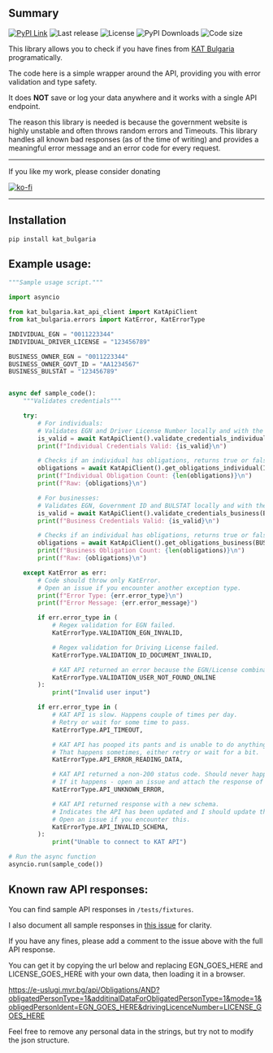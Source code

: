 ## Summary

[![PyPI Link](https://img.shields.io/pypi/v/kat_bulgaria?style=flat-square)](https://pypi.org/project/kat-bulgaria/)
![Last release](https://img.shields.io/github/release-date/nedevski/py_kat_bulgaria?style=flat-square)
![License](https://img.shields.io/github/license/nedevski/py_kat_bulgaria?style=flat-square)
![PyPI Downloads](https://img.shields.io/pypi/dm/kat_bulgaria?style=flat-square)
![Code size](https://img.shields.io/github/languages/code-size/nedevski/py_kat_bulgaria?style=flat-square)

This library allows you to check if you have fines from [KAT Bulgaria](https://e-uslugi.mvr.bg/services/kat-obligations) programatically.

The code here is a simple wrapper around the API, providing you with error validation and type safety.

It does **NOT** save or log your data anywhere and it works with a single API endpoint.

The reason this library is needed is because the government website is highly unstable and often throws random errors and Timeouts. This library handles all known bad responses (as of the time of writing) and provides a meaningful error message and an error code for every request.

---

If you like my work, please consider donating

[![ko-fi](https://ko-fi.com/img/githubbutton_sm.svg)](https://ko-fi.com/nedevski/tip)

---

## Installation

```shell
pip install kat_bulgaria
```

## Example usage:

```python
"""Sample usage script."""

import asyncio

from kat_bulgaria.kat_api_client import KatApiClient
from kat_bulgaria.errors import KatError, KatErrorType

INDIVIDUAL_EGN = "0011223344"
INDIVIDUAL_DRIVER_LICENSE = "123456789"

BUSINESS_OWNER_EGN = "0011223344"
BUSINESS_OWNER_GOVT_ID = "AA1234567"
BUSINESS_BULSTAT = "123456789"


async def sample_code():
    """Validates credentials"""

    try:
        # For individuals:
        # Validates EGN and Driver License Number locally and with the API.
        is_valid = await KatApiClient().validate_credentials_individual(INDIVIDUAL_EGN, INDIVIDUAL_DRIVER_LICENSE)
        print(f"Individual Credentials Valid: {is_valid}\n")

        # Checks if an individual has obligations, returns true or false.
        obligations = await KatApiClient().get_obligations_individual(INDIVIDUAL_EGN, INDIVIDUAL_DRIVER_LICENSE)
        print(f"Individual Obligation Count: {len(obligations)}\n")
        print(f"Raw: {obligations}\n")

        # For businesses:
        # Validates EGN, Government ID and BULSTAT locally and with the API.
        is_valid = await KatApiClient().validate_credentials_business(BUSINESS_OWNER_EGN, BUSINESS_OWNER_GOVT_ID, BUSINESS_BULSTAT)
        print(f"Business Credentials Valid: {is_valid}\n")

        # Checks if an individual has obligations, returns true or false.
        obligations = await KatApiClient().get_obligations_business(BUSINESS_OWNER_EGN, BUSINESS_OWNER_GOVT_ID, BUSINESS_BULSTAT)
        print(f"Business Obligation Count: {len(obligations)}\n")
        print(f"Raw: {obligations}\n")

    except KatError as err:
        # Code should throw only KatError.
        # Open an issue if you encounter another exception type.
        print(f"Error Type: {err.error_type}\n")
        print(f"Error Message: {err.error_message}")

        if err.error_type in (
            # Regex validation for EGN failed.
            KatErrorType.VALIDATION_EGN_INVALID,

            # Regex validation for Driving License failed.
            KatErrorType.VALIDATION_ID_DOCUMENT_INVALID,

            # KAT API returned an error because the EGN/License combination was not found.
            KatErrorType.VALIDATION_USER_NOT_FOUND_ONLINE
        ):
            print("Invalid user input")

        if err.error_type in (
            # KAT API is slow. Happens couple of times per day.
            # Retry or wait for some time to pass.
            KatErrorType.API_TIMEOUT,

            # KAT API has pooped its pants and is unable to do anything.
            # That happens sometimes, either retry or wait for a bit.
            KatErrorType.API_ERROR_READING_DATA,

            # KAT API returned a non-200 status code. Should never happen.
            # If it happens - open an issue and attach the response of the body.
            KatErrorType.API_UNKNOWN_ERROR,

            # KAT API returned response with a new schema.
            # Indicates the API has been updated and I should update this package.
            # Open an issue if you encounter this.
            KatErrorType.API_INVALID_SCHEMA,
        ):
            print("Unable to connect to KAT API")

# Run the async function
asyncio.run(sample_code())
```

## Known raw API responses:

You can find sample API responses in `/tests/fixtures`.

I also document all sample responses in [this issue](https://github.com/Nedevski/py_kat_bulgaria/issues/2) for clarity.

If you have any fines, please add a comment to the issue above with the full API response.

You can get it by copying the url below and replacing EGN_GOES_HERE and LICENSE_GOES_HERE with your own data, then loading it in a browser.

https://e-uslugi.mvr.bg/api/Obligations/AND?obligatedPersonType=1&additinalDataForObligatedPersonType=1&mode=1&obligedPersonIdent=EGN_GOES_HERE&drivingLicenceNumber=LICENSE_GOES_HERE

Feel free to remove any personal data in the strings, but try not to modify the json structure.

